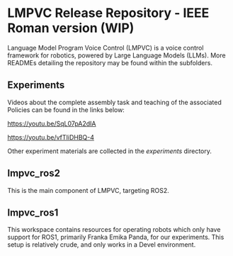 # LMPVC Release Repository - IEEE Roman version (WIP)

Language Model Program Voice Control (LMPVC) is a voice control framework for robotics, powered by Large Language Models (LLMs). More READMEs detailing the repository may be found within the subfolders.

## Experiments

Videos about the complete assembly task and teaching of the associated Policies can be found in the links below:

https://youtu.be/SqL07pA2dIA

https://youtu.be/vfTIiDHBQ-4

Other experiment materials are collected in the *experiments* directory.

## lmpvc_ros2
This is the main component of LMPVC, targeting ROS2.

## lmpvc_ros1
This workspace contains resources for operating robots which only have support for ROS1, primarily Franka Emika Panda, for our experiments. This setup is relatively crude, and only works in a Devel environment.
